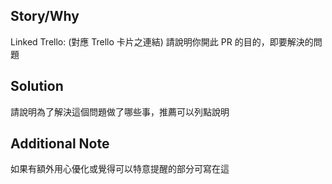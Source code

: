 ## Story/Why
Linked Trello: (對應 Trello 卡片之連結)
請說明你開此 PR 的目的，即要解決的問題

## Solution
請說明為了解決這個問題做了哪些事，推薦可以列點說明

## Additional Note
如果有額外用心優化或覺得可以特意提醒的部分可寫在這
